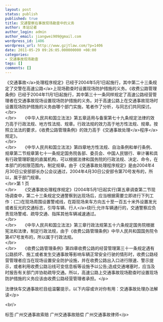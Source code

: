 ```yaml
---
layout: post
status: publish
published: true
title: 交通警察在事故现场勘查中的义务
author: 本站记者
author_login: admin
author_email: jiangwei909@gmail.com
wordpress_id: 1406
wordpress_url: http://www.gzjtlaw.com/?p=1406
date: 2011-05-29 09:26:05.000000000 +08:00
categories:
- 交通事故现场勘查
tags: []
comments: []
---
```

<p><p>《<a>交通事故<&#47;a>处理程序规定》已经于2004年5月1日起施行，其中第二十三条规定了交警在<a>高速公路<&#47;a>上现场勘查时设置现场防护措施的义务。《收费公路管理条例》已经于2004年11月1日起施行，其中第三十一条同样规定了高速公路经营管理者在交通事故现场设置现场防护措施的义务。对于高速公路上在交通事故现场时设置现场防护措施的义务由哪个部门实施，笔者作了分析，与同志们共同探讨。 <br><&#47;br><br><&#47;br>　　《中华人民共和国立法法》第五章适用与备案第七十九条规定法律的效力高于行政法规、地方性法规、规章。行政法规的效力高于地方性法规、规章。按照立法法的要求，《收费公路管理条例》的效力高于《<a><a>交通事故处理<&#47;a>程序<&#47;a>规定》。 <br><&#47;br><br><&#47;br>　　《中华人民共和国立法法》第四章地方性法规、自治条例和单行条例、规章第二节规章第七十一条规定国务院各部、委员会、中国人民银行、审计署和具有行政管理职能的直属机构，可以根据法律和国务院的行政法规、决定、命令，在本部门的权限范围内，制定规章。由于《交通事故处理程序规定》是由2004年4月30日公安部部长办公会议通过，2004年4月30日公安部令第70号发布的，所以，属于部门规章。 <br><&#47;br>第 1 页 <br><&#47;br>　　《交通事故处理程序规定》(2004年5月1日起实行)第五章调查第二节现场调查中，第二十三条规定交通警察到达现场后，应当根据需要立即进行下列工作：(二)在现场周围设置警戒线，在距现场来车方向五十至一百五十米外设置发光或者反光的交通标志，引导车辆、<a>行人<&#47;a>绕行;允许车辆通行的，交通警察应负责现场警戒、疏导交通、指挥其他车辆减速通过。 <br><&#47;br><br><&#47;br>　　《中华人民共和国立法法》第三章行政法规第五十六条规定国务院根据宪法和法律，制定行政法规，由于《收费公路管理条例》中华人民共和国国务院令第417号发布的，所以属于行政法规。 <br><&#47;br><br><&#47;br>　　《收费公路管理条例》第四章收费公路的经营管理第三十一条规定遇有公路损坏、施工或者发生交通事故等影响车辆正常安全行驶的情形时，收费公路经营管理者应当在现场设置安全防护设施，并在收费公路出入口进行限速、警示提示，或者利用收费公路沿线可变信息板等设施予以公告;造成交通堵塞时，应当及时报告有关部门并协助疏导交通。所以，高速公路上交通事故现场勘查时设置现场防护措施的义务应该由收费公路经营管理者承担。<&#47;p><p>法律快车交通事故栏目组温馨提示，以下内容或许对你有用：<a>交通事故处理办法解读<&#47;p><br&#47;><p>标签:广州交通事故索赔 广州交通事故赔偿 广州交通事故律师<&#47;p>
